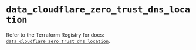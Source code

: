# `data_cloudflare_zero_trust_dns_location`

Refer to the Terraform Registry for docs: [`data_cloudflare_zero_trust_dns_location`](https://registry.terraform.io/providers/cloudflare/cloudflare/5.8.4/docs/data-sources/zero_trust_dns_location).
